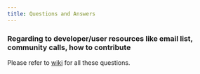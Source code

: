 ```yaml
---
title: Questions and Answers
---
```


### Regarding to developer/user resources like email list, community calls, how to contribute

Please refer to [wiki][1] for all these questions.

[1]: https://cwiki.apache.org/confluence/display/HADOOP/Submarine+Wiki+Resources
